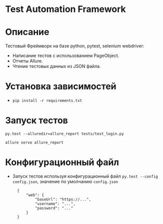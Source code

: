 # Test Automation Framework

Описание
==========================
Тестовый Фреймворк на базе python, pytest, selenium webdriver:

* Написание тестов с использованием PageObject.
* Отчеты Allure.
* Чтение тестовых данных из JSON файла.

Установка зависимостей
=====================
* ``pip install -r requirements.txt``


Запуск тестов
==================

``py.test --alluredir=allure_report tests/test_login.py``

``allure serve allure_report``

Конфигурационный файл
==================
* Запуск тестов используя конфигурационный файл ``py.test --config config.json``, значение по умолчанию ``config.json``

		{
		    "web": {
		        "baseUrl": "https://...",
		        "username": "...",
		        "password": "..."
		    }
		}

